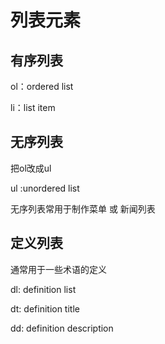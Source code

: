# 列表元素

## 有序列表

ol：ordered list

li：list item

## 无序列表

把ol改成ul

ul :unordered list

无序列表常用于制作菜单 或 新闻列表


## 定义列表

通常用于一些术语的定义

dl: definition list

dt: definition title

dd: definition description